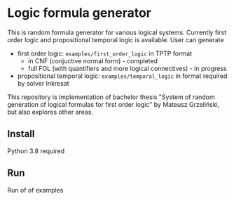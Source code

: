 # Logic formula generator

This is random formula generator for various logical systems. Currently first order logic and propositional temporal logic is available. User can generate
- first order logic: `examples/first_order_logic` in TPTP format
    - in CNF (conjuctive normal form) - completed
    - full FOL (with quantifiers and more logical connectives) - in progress
- propositional temporal logic: `examples/temporal_logic` in format required by solver Inkresat 

This repository is implementation of bachelor thesis "System of random generation of logical formulas for first order logic" by Mateusz Grzeliński, but also explores other areas.

## Install

Python 3.8 required

## Run

Run of of examples
